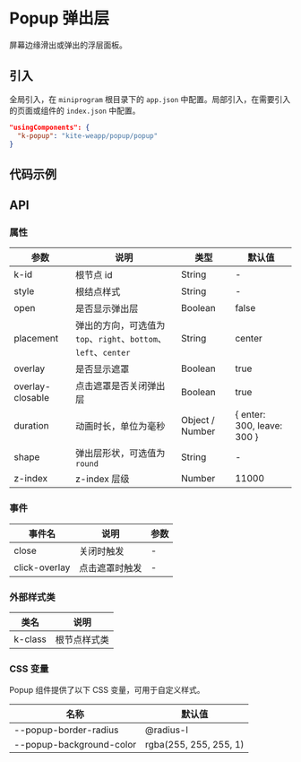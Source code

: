 # Popup 弹出层

屏幕边缘滑出或弹出的浮层面板。

## 引入

全局引入，在 `miniprogram` 根目录下的 `app.json` 中配置。局部引入，在需要引入的页面或组件的 `index.json` 中配置。

```json
"usingComponents": {
  "k-popup": "kite-weapp/popup/popup"
}
```

## 代码示例

## API

### 属性

| 参数             | 说明                                                            | 类型            | 默认值                       |
| ---------------- | --------------------------------------------------------------- | --------------- | ---------------------------- |
| k-id             | 根节点 id                                                       | String          | -                            |
| style            | 根结点样式                                                      | String          | -                            |
| open             | 是否显示弹出层                                                  | Boolean         | false                        |
| placement        | 弹出的方向，可选值为 `top`、`right`、`bottom`、`left`、`center` | String          | center                       |
| overlay          | 是否显示遮罩                                                    | Boolean         | true                         |
| overlay-closable | 点击遮罩是否关闭弹出层                                          | Boolean         | true                         |
| duration         | 动画时长，单位为毫秒                                            | Object / Number | \{ enter: 300, leave: 300 \} |
| shape            | 弹出层形状，可选值为 `round`                                    | String          | -                            |
| z-index          | z-index 层级                                                    | Number          | 11000                        |

### 事件

| 事件名        | 说明           | 参数 |
| ------------- | -------------- | ---- |
| close         | 关闭时触发     | -    |
| click-overlay | 点击遮罩时触发 | -    |

### 外部样式类

| 类名    | 说明         |
| ------- | ------------ |
| k-class | 根节点样式类 |

### CSS 变量

Popup 组件提供了以下 CSS 变量，可用于自定义样式。

| 名称                     | 默认值                 |
| ------------------------ | ---------------------- |
| --popup-border-radius    | @radius-l              |
| --popup-background-color | rgba(255, 255, 255, 1) |
